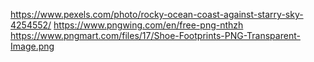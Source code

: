 https://www.pexels.com/photo/rocky-ocean-coast-against-starry-sky-4254552/
https://www.pngwing.com/en/free-png-nthzh
https://www.pngmart.com/files/17/Shoe-Footprints-PNG-Transparent-Image.png